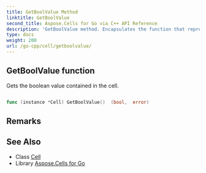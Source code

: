 ```yaml
---
title: GetBoolValue Method 
linktitle: GetBoolValue
second_title: Aspose.Cells for Go via C++ API Reference
description: 'GetBoolValue method. Encapsulates the function that represents getboolvalue in Go.'
type: docs
weight: 200
url: /go-cpp/cell/getboolvalue/
---
```


## GetBoolValue function

Gets the boolean value contained in the cell.

```go

func (instance *Cell) GetBoolValue()  (bool,  error) 

```

## Remarks


## See Also

* Class [Cell](../)
* Library [Aspose.Cells for Go](../../)
